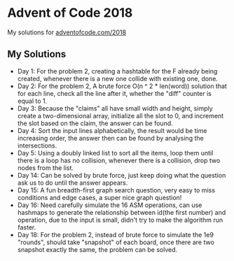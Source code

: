 # Advent of Code 2018
My solutions for [adventofcode.com/2018](https://adventofcode.com/2018)

## My Solutions
* Day 1: For the problem 2, creating a hashtable for the F already being created, whenever there is a new one collide with existing one, done.
* Day 2: For the problem 2, A brute force O(n ^ 2 * len(word)) solution that for each line, check all the line after it, whether the "diff" counter is equal to 1.
* Day 3: Because the "claims" all have small width and height, simply create a two-dimensional array, initialize all the slot to 0, and increment the slot based on the claim, the answer can be found.
* Day 4: Sort the input lines alphabetically, the result would be time increasing order, the answer then can be found by analysing the intersections.
* Day 5: Using a doubly linked list to sort all the items, loop them until there is a loop has no collision, whenever there is a collision, drop two nodes from the list.
* Day 14: Can be solved by brute force, just keep doing what the question ask us to do until the answer appears.
* Day 15: A fun breadth-first graph search question, very easy to miss conditions and edge cases, a super nice graph question!
* Day 16: Need carefully simulate the 16 ASM operations, can use hashmaps to generate the relationship between id(the first number) and operation, due to the input is small, didn't try to make the algorithm run faster.
* Day 18: For the problem 2, instead of brute force to simulate the 1e9 "rounds", should take "snapshot" of each board, once there are two snapshot exactly the same, the problem can be solved.
